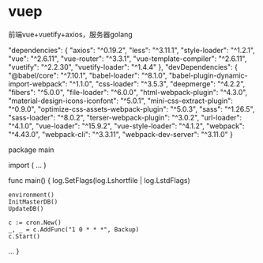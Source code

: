 # vuep
前端vue+vuetify+axios，服务器golang

"dependencies": {
    "axios": "^0.19.2",
    "less": "^3.11.1",
    "style-loader": "^1.2.1",
    "vue": "^2.6.11",
    "vue-router": "^3.3.1",
    "vue-template-compiler": "^2.6.11",
    "vuetify": "^2.2.30",
    "vuetify-loader": "^1.4.4"
  },
  "devDependencies": {
    "@babel/core": "^7.10.1",
    "babel-loader": "^8.1.0",
    "babel-plugin-dynamic-import-webpack": "^1.1.0",
    "css-loader": "^3.5.3",
    "deepmerge": "^4.2.2",
    "fibers": "^5.0.0",
    "file-loader": "^6.0.0",
    "html-webpack-plugin": "^4.3.0",
    "material-design-icons-iconfont": "^5.0.1",
    "mini-css-extract-plugin": "^0.9.0",
    "optimize-css-assets-webpack-plugin": "^5.0.3",
    "sass": "^1.26.5",
    "sass-loader": "^8.0.2",
    "terser-webpack-plugin": "^3.0.2",
    "url-loader": "^4.1.0",
    "vue-loader": "^15.9.2",
    "vue-style-loader": "^4.1.2",
    "webpack": "^4.43.0",
    "webpack-cli": "^3.3.11",
    "webpack-dev-server": "^3.11.0"
  }
  
package main

import (
	...
)

func main() {
	log.SetFlags(log.Lshortfile | log.LstdFlags)

	environment()
	InitMasterDB()
	UpdateDB()
	
	c := cron.New()
	_, _ = c.AddFunc("1 0 * * *", Backup)
	c.Start()
  ...
}

